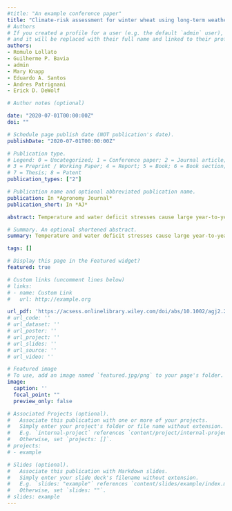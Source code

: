 ```yaml
---
#title: "An example conference paper"
title: "Climate‐risk assessment for winter wheat using long‐term weather data"
# Authors
# If you created a profile for a user (e.g. the default `admin` user), write the username (folder name) here 
# and it will be replaced with their full name and linked to their profile.
authors:
- Romulo Lollato
- Guilherme P. Bavia
- admin
- Mary Knapp
- Eduardo A. Santos
- Andres Patrignani
- Erick D. DeWolf

# Author notes (optional)

date: "2020-07-01T00:00:00Z"
doi: ""

# Schedule page publish date (NOT publication's date).
publishDate: "2020-07-01T00:00:00Z"

# Publication type.
# Legend: 0 = Uncategorized; 1 = Conference paper; 2 = Journal article;
# 3 = Preprint / Working Paper; 4 = Report; 5 = Book; 6 = Book section;
# 7 = Thesis; 8 = Patent
publication_types: ["2"]

# Publication name and optional abbreviated publication name.
publication: In *Agronomy Journal*
publication_short: In *AJ*

abstract: Temperature and water deficit stresses cause large year‐to‐year yield variability, and matching crop phenology with periods less prone to stresses can improve yield stability. We used 30 years of daily weather data from 69 stations in the U.S. Great Plains to quantify the risk of water deficit and temperature stresses for winter wheat (Triticum aestivum L.) cultivars differing in maturity, and to evaluate whether the selected variables explained variability in yield and area abandonment. Crop phenology was estimated using a simple temperature‐based model based on 282 field observations. A difference between the 15‐d running sums of reference evapotranspiration (ETo) and precipitation greater than 40% of the soil's available water holding capacity (AWHC) determined atmospheric water deficit (AWD). Heat and freeze stresses occurred when maximum temperatures >27 °C and minimum temperatures <0 °C occurred around heading. Probabilities of AWD in the spring was greater in the west and in the south; however, latitudinal AWD gradients dissipated when crop maturity was considered. The day of year (DOY) for last freeze increased from south to north and from east to west; and the DOY for onset of heat stress increased from south to north but did not follow a longitudinal gradient. Early maturing varieties avoided heat and AWD stresses during heading but were more likely to experience freezing conditions. Regional yield decreased and area abandonment increased with early onset of spring AWD and heat stresses. This conceptual framework for evaluating the risk of environmental stresses can be applied to other regions and cropping systems.

# Summary. An optional shortened abstract.
summary: Temperature and water deficit stresses cause large year‐to‐year yield variability, and matching crop phenology with periods less prone to stresses can improve yield stability. We used 30 years of daily weather data from 69 stations in the U.S. Great Plains to quantify the risk of water deficit and temperature stresses for winter wheat (Triticum aestivum L.) cultivars differing in maturity, and to evaluate whether the selected variables explained variability in yield and area abandonment.

tags: []

# Display this page in the Featured widget?
featured: true

# Custom links (uncomment lines below)
# links:
# - name: Custom Link
#   url: http://example.org

url_pdf: 'https://acsess.onlinelibrary.wiley.com/doi/abs/10.1002/agj2.20168'
# url_code: ''
# url_dataset: ''
# url_poster: ''
# url_project: ''
# url_slides: ''
# url_source: ''
# url_video: ''

# Featured image
# To use, add an image named `featured.jpg/png` to your page's folder. 
image:
  caption: ''
  focal_point: ""
  preview_only: false

# Associated Projects (optional).
#   Associate this publication with one or more of your projects.
#   Simply enter your project's folder or file name without extension.
#   E.g. `internal-project` references `content/project/internal-project/index.md`.
#   Otherwise, set `projects: []`.
# projects:
# - example

# Slides (optional).
#   Associate this publication with Markdown slides.
#   Simply enter your slide deck's filename without extension.
#   E.g. `slides: "example"` references `content/slides/example/index.md`.
#   Otherwise, set `slides: ""`.
# slides: example
---
```


